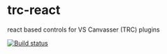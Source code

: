 # trc-react
react based controls for VS Canvasser (TRC) plugins 

[![Build status](https://ci.appveyor.com/api/projects/status/twi3qb73nl9ecrlo/branch/master?svg=true)](https://ci.appveyor.com/project/VoterScience/trc-react/branch/master)
